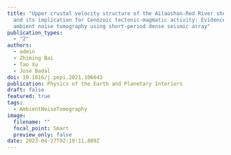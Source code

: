 ```yaml
---
title: "Upper crustal velocity structure of the Ailaoshan-Red River shear zone
  and its implication for Cenozoic tectonic-magmatic activity: Evidence from
  ambient noise tomography using short-period dense seismic array"
publication_types:
  - "2"
authors:
  - admin
  - Zhiming Bai
  - Tao Xu
  - José Badal
doi: 10.1016/j.pepi.2021.106643
publication: Physics of the Earth and Planetary Interiors
draft: false
featured: true
tags:
  - AmbientNoiseTomography
image:
  filename: ""
  focal_point: Smart
  preview_only: false
date: 2023-04-27T02:19:11.809Z
---
```

